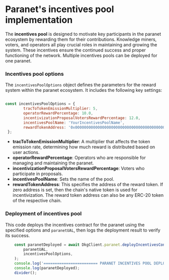 # Paranet's incentives pool implementation

The **incentives pool** is designed to motivate key participants in the paranet ecosystem by rewarding them for their contributions. Knowledge miners, voters, and operators all play crucial roles in maintaining and growing the system. These incentives ensure the continued success and proper functioning of the network. Multiple incentives pools can be deployed for one paranet.

### Incentives pool options&#x20;

The `incentivesPoolOptions` object defines the parameters for the reward system within the paranet ecosystem. It includes the following key settings:

```javascript

const incentivesPoolOptions = {
        tracToTokenEmissionMultiplier: 5,
        operatorRewardPercentage: 10.0,
        incentivizationProposalVotersRewardPercentage: 12.0,
        incentivesPoolName: 'YourIncentivesPoolName',
        rewardTokenAddress: '0x0000000000000000000000000000000000000000',
 };
```

* **tracToTokenEmissionMultiplier**: A multiplier that affects the token emission rate, determining how much reward is distributed based on user actions.
* **operatorRewardPercentage**: Operators who are responsible for managing and maintaining the paranet.
* **incentivizationProposalVotersRewardPercentage**: Voters who participate in proposals.
* **incentivesPoolName**: Sets the name of the pool.
* **rewardTokenAddress**: This specifies the address of the reward token. If zero address is set, then the chain's native token is used for incentivization. The reward token address can also be any ERC-20 token of the respective chain.

### Deployment of incentives pool&#x20;

This code deploys the incentives contract for the paranet using the specified options and `paranetUAL`, then logs the deployment result to verify its success.

```javascript
    const paranetDeployed = await DkgClient.paranet.deployIncentivesContract(
        paranetUAL,
        incentivesPoolOptions,
    );
    console.log('======================== PARANET INCENTIVES POOL DEPLOYED');
    console.log(paranetDeployed);
    divider();
```
